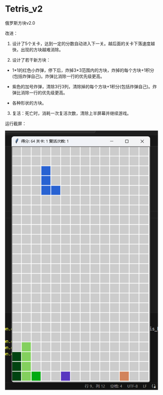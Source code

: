 # Tetris_v2
俄罗斯方块v2.0

改进：

1. 设计了5个关卡，达到一定的分数自动进入下一关。越后面的关卡下落速度越快，出现的方块越难消除。

2. 设计了若干新方块：

-  1\*1的红色小炸弹，停下后，炸掉3*3范围内的方块，炸掉的每个方块+1积分(包括炸弹自己)。炸弹比消除一行的优先级更高。

-  紫色的加号炸弹，清除3行3列，清除掉的每个方块+1积分(包括炸弹自己)。炸弹比消除一行的优先级更高。

-  各种形状的方块。

3. 复活：死亡时，消耗一次复活次数，清除上半屏幕并继续游戏。

运行截屏：

![image](pic/pic1.png)

